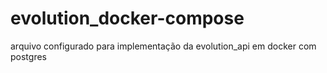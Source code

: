 # evolution_docker-compose
 arquivo configurado para implementação da evolution_api em docker com postgres
